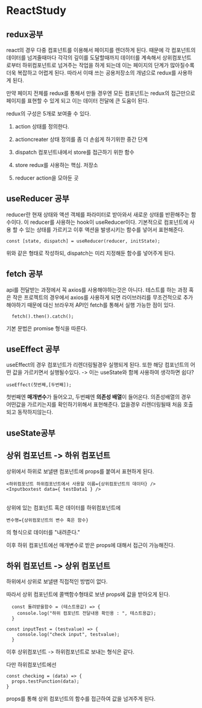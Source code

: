 # ReactStudy

## redux공부
react의 경우 다중 컴포넌트를 이용해서 페이지를 렌더하게 된다.
때문에 각 컴포넌트의 데이터를 넘겨줄때마다 각각의 깊이를 도달할때까지 데이터를 계속해서 상위컴포넌트로부터 하위컴포넌트로 넘겨주는 작업을 하게 되는데 이는 페이지의 단계가 많아질수록 더욱 복잡하고 어렵게 된다.
따라서 이때 쓰는 공용저장소의 개념으로 redux를 사용하게 된다.

만약 페이지 전체를 redux를 통해서 만들 경우엔 모든 컴포넌트는 redux의 접근만으로 페이지를 표현할 수 있게 되고 이는 데이터 전달에 큰 도움이 된다.

redux의 구성은 5개로 보여줄 수 있다.
1. action 상태를 정의한다.

2. actioncreater 상태 정의를 좀 더 손쉽게 하기위한 중간 단계

3. dispatch 컴포넌트내에서 store를 접근하기 위한 함수

4. store redux를 사용하는 핵심. 저장소

5. reducer action을 모아둔 곳


## useReducer 공부
reducer란 현재 상태와 액션 객체를 파라미터로 받아와서 새로운 상태를 반환해주는 함수이다.
이 reducer를 사용하는 hook이 useReducer이다.
기본적으로 컴포넌트에 사용 할 수 있는 상태를 가르키고 이후 액션을 발생시키는 함수를 넣어서 표현해준다.

```
const [state, dispatch] = useReducer(reducer, initState);
```
위와 같은 형태로 작성하되, dispatch는 미리 지정해둔 함수를 넣어주게 된다.

## fetch 공부
api를 전달받는 과정에서 꼭 axios를 사용해야하는것은 아니다.
테스트를 하는 과정 혹은 작은 프로젝트의 경우에서 axios를 사용하게 되면 라이브러리를 무조건적으로 추가해야하기 때문에 대신 브라우저 API인 fetch를 통해서 실행 가능한 점이 있다.

```
  fetch().then().catch();
```
기본 문법은 promise 형식을 따른다.



## useEffect 공부
useEffect의 경우 컴포넌트가 리렌더링될경우 실행되게 된다.
또한 해당 컴포넌트의 어떤 값을 가르키면서 실행될수있다.
-> 이는 useState와 함께 사용하여 생각하면 쉽다?

```
useEffect(첫번째,[두번째]);
```

첫번째엔 <b>매개변수</b>가 들어오고, 두번째엔 <b>의존성 배열</b>이 들어온다.
의존성배열의 경우 어떤값을 가르키는지를 확인하기위해서 표현해준다.
없을경우 리렌더링될때 처음 호출되고 동작하지않는다.





## useState공부

## 상위 컴포넌트 -> 하위 컴포넌트
상위에서 하위로 보낼땐 컴포넌트에 props를 붙여서 표현하게 된다.

```
<하위컴포넌트 하위컴포넌트에서 사용할 이름={상위컴포넌트의 데이터} /> 
<Inputboxtest data={ testData1 } />
```
<br>
상위에 있는 컴포넌트 혹은 데이터를 하위컴포넌트에

```
변수명={상위컴포넌트의 변수 혹은 함수}
```

의 형식으로 데이터를 "내려준다."

이후 하위 컴포넌트에선 매개변수로 받은 props에 대해서 접근이 가능해진다.



## 하위 컴포넌트 -> 상위 컴포넌트
하위에서 상위로 보낼땐 직접적인 방법이 없다.

따라서 상위 컴포넌트에 콜백함수형태로 보낸 props에 값을 받아오게 된다.
```
  const 돌려받을함수 = (테스트용값) => {
    console.log("하위 컴포넌트 전달내용 확인용 : ", 테스트용값);
  }

const inputTest = (testvalue) => {
    console.log("check input", testvalue);    
  }
```
이후 상위컴포넌트 -> 하위컴포넌트로 보내는 형식은 같다.

다만 하위컴포넌트에선 
```
const checking = (data) => {
  props.testFunction(data);
}
```    
 props를 통해 상위 컴포넌트의 함수를 접근하여 값을 넘겨주게 된다.
 
 
